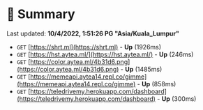 # 📖 Summary
Last updated: **10/4/2022, 1:51:26 PG "Asia/Kuala_Lumpur"**

- `GET` [https://shrt.ml](https://shrt.ml) - **Up** (1926ms)
- `GET` [https://hst.aytea.ml/](https://hst.aytea.ml/) - **Up** (246ms)
- `GET` [https://color.aytea.ml/4b31d6.png](https://color.aytea.ml/4b31d6.png) - **Up** (1485ms)
- `GET` [https://memeapi.aytea14.repl.co/gimme](https://memeapi.aytea14.repl.co/gimme) - **Up** (858ms)
- `GET` [https://teledrivemy.herokuapp.com/dashboard](https://teledrivemy.herokuapp.com/dashboard) - **Up** (300ms)
